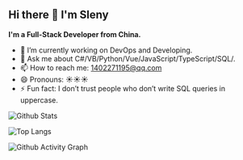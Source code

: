 ## Hi there 👋 I'm Sleny
<b>I'm a Full-Stack Developer from China.</b></br>
- 🔭 I’m currently working on DevOps and Developing.
- 💬 Ask me about C#/VB/Python/Vue/JavaScript/TypeScript/SQL/.
- 📫 How to reach me: 1402271195@qq.com
- 😄 Pronouns: :sunny::sunny::sunny:
- ⚡ Fun fact: I don’t trust people who don’t write SQL queries in uppercase.

![Github Stats](https://github-readme-stats.vercel.app/api?username=Sleny1994&show_icons=true&theme=transparent)

![Top Langs](https://github-readme-stats.vercel.app/api/top-langs/?username=Sleny1994&layout=compact&theme=tokyonight)

![Github Activity Graph](https://github-readme-activity-graph.vercel.app/graph?username=Sleny1994&theme=dracula)

<!--
**Sleny1994/Sleny1994** is a ✨ _special_ ✨ repository because its `README.md` (this file) appears on your GitHub profile.

Here are some ideas to get you started:

- 🔭 I’m currently working on ...
- 🌱 I’m currently learning ...
- 👯 I’m looking to collaborate on ...
- 🤔 I’m looking for help with ...
- 💬 Ask me about ...
- 📫 How to reach me: ...
- 😄 Pronouns: ...
- ⚡ Fun fact: ...
-->
